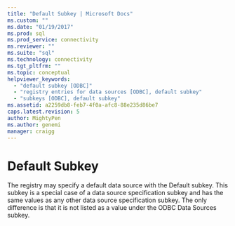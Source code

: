 ```yaml
---
title: "Default Subkey | Microsoft Docs"
ms.custom: ""
ms.date: "01/19/2017"
ms.prod: sql
ms.prod_service: connectivity
ms.reviewer: ""
ms.suite: "sql"
ms.technology: connectivity
ms.tgt_pltfrm: ""
ms.topic: conceptual
helpviewer_keywords: 
  - "default subkey [ODBC]"
  - "registry entries for data sources [ODBC], default subkey"
  - "subkeys [ODBC], default subkey"
ms.assetid: a2259db8-feb7-4f0a-afc8-88e235d86be7
caps.latest.revision: 5
author: MightyPen
ms.author: genemi
manager: craigg
---
```

# Default Subkey
The registry may specify a default data source with the Default subkey. This subkey is a special case of a data source specification subkey and has the same values as any other data source specification subkey. The only difference is that it is not listed as a value under the ODBC Data Sources subkey.
